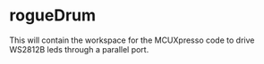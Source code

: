 # rogueDrum
This will contain the workspace for the MCUXpresso code to drive WS2812B leds through a parallel port.
